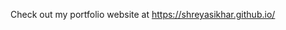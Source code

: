 Check out my portfolio website at
<a href="https://shreyasikhar.github.io/" target="_blank">https://shreyasikhar.github.io/</a>
